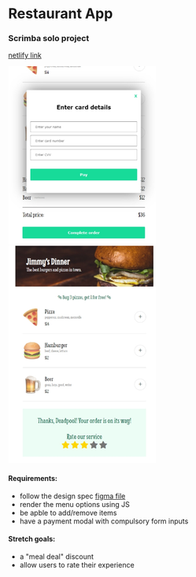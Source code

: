 # Restaurant App

### Scrimba solo project

[netlify link](https://agnkos-restaurant-app.netlify.app)

 <img src="images/screen2.jpg" width="300">
 <img src="images/screen3.jpg" width="300">

#### Requirements:
- follow the design spec [figma file](https://www.figma.com/file/Hdgwo69Dym9vVsxbuPbl0h/Mobile-Restaurant-Menu?node-id=0%3A1)
- render the menu options using JS
- be apble to add/remove items
- have a payment modal with compulsory form inputs

#### Stretch goals: 
- a "meal deal" discount
- allow users to rate their experience
